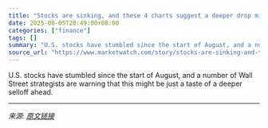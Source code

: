 ```yaml
---
title: "Stocks are sinking, and these 4 charts suggest a deeper drop might be just getting started"
date: 2025-08-05T20:49:00+08:00
categories: ["finance"]
tags: []
summary: "U.S. stocks have stumbled since the start of August, and a number of Wall Street strategists are warning that this might be just a taste of a deeper selloff ahead."
source_url: "https://www.marketwatch.com/story/stocks-are-sinking-and-these-4-charts-suggest-a-deeper-drop-might-be-just-getting-started-05a5e56a?mod=mw_rss_topstories"
---
```


U.S. stocks have stumbled since the start of August, and a number of Wall Street strategists are warning that this might be just a taste of a deeper selloff ahead.

---

*来源: [原文链接](https://www.marketwatch.com/story/stocks-are-sinking-and-these-4-charts-suggest-a-deeper-drop-might-be-just-getting-started-05a5e56a?mod=mw_rss_topstories)*
